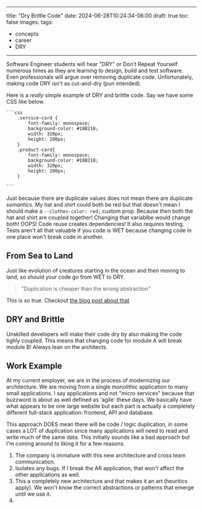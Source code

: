 
---
title: "Dry Brittle Code"
date: 2024-06-28T10:24:34-06:00
draft: true
toc: false
images:
tags:
  - concepts
  - career
  - DRY
---

Software Engineer students will hear "DRY" or Don't Repeat Yourself numerous times as they are learning to design, build and test software. Even professionals will argue over
removing duplicate code. Unfortunately, making code DRY isn't as cut-and-dry (pun intended).

Here is a _really_ simple example of DRY and brittle code. Say we have some CSS like below.


    ```css
        .service-card {
            font-family: monospace;
            background-color: #18B218;
            width: 320px;
            height: 200px;
        }
        .product-card{
            font-family: monospace;
            background-color: #18B218;
            width: 320px;
            height: 200px;
        }

    ```

Just because there are duplicate values does not mean there are duplicate _semantics_. My hat and shirt could both be red but that doesn't mean I should make a `--clothes-color: red;` custom prop. Because then both the hat and shirt are coupled together! Changing that variablbe would change both! OOPS! Code reuse creates dependencies! It also requires testing. Tests aren't all that valuable if you code is WET because changing code in one place won't break code in another. 


## From Sea to Land

Just like evolution of creatures starting in the ocean and then moving to land, so should your code go from WET to DRY. 

> "Duplication is cheaper than the wrong abstraction" 

This is so true. Checkout [the blog post about that](https://sandimetz.com/blog/2016/1/20/the-wrong-abstraction)

## DRY and Brittle

Unskilled developers will make their code dry by also making the code tighly coupled. This means that changing code for module A will break module B! Always lean on the architects.

## Work Example

At my current employer, we are in the process of modernizing our architecture. We are moving from a single monolithic application to many small applications. I say applications and not "micro services" because that buzzword is about as well defined as 'agile' these days. We basically have what appears to be one large website but each part is actually a completely different full-stack application: frontend, API and database. 

This approach DOES mean there will be code / logic duplication, in some cases a LOT of duplication since many applications will need to read and write much of the same data. This initially sounds like a bad approach but I'm coming around to liking it for a few reasons.

1. The company is immature with this new architecture and cross team communication.
1. Isolates any bugs. If I break the AR application, that won't affect the other applications as well.
1. This a completely new architecture and that makes it an art (heuritics apply). We won't know the correct abstractions or patterns that emerge until we use it.
1. 
